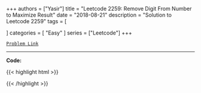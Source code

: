 
+++
authors = ["Yasir"]
title = "Leetcode 2259: Remove Digit From Number to Maximize Result"
date = "2018-08-21"
description = "Solution to Leetcode 2259"
tags = [
    
]
categories = [
    "Easy"
]
series = ["Leetcode"]
+++



[`Problem Link`](https://leetcode.com/problems/remove-digit-from-number-to-maximize-result/description/)

---

**Code:**

{{< highlight html >}}

{{< /highlight >}}

